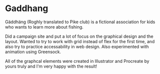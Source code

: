 # Gaddhang

Gäddhäng (Roghly translated to Pike club) is a fictional association for kids who wants to learn more about fishing.

Did a campaign site and put a lot of focus on the graphical design and the layout. Wanted to try to work with grid instead of flex for the first time, and also try to practice accessability in web design. Also experimented with animation using Greensock.

All of the graphcal elements were created in Illustrator and Procreate by yours truly and I'm very happy with the result!

